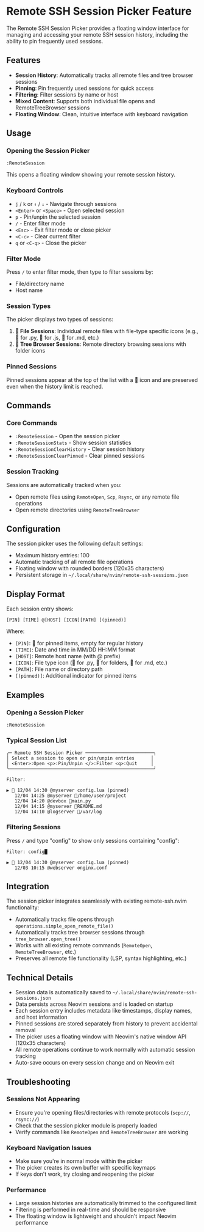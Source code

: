 # Remote SSH Session Picker Feature

The Remote SSH Session Picker provides a floating window interface for managing and accessing your remote SSH session history, including the ability to pin frequently used sessions.

## Features

- **Session History**: Automatically tracks all remote files and tree browser sessions
- **Pinning**: Pin frequently used sessions for quick access
- **Filtering**: Filter sessions by name or host
- **Mixed Content**: Supports both individual file opens and RemoteTreeBrowser sessions
- **Floating Window**: Clean, intuitive interface with keyboard navigation

## Usage

### Opening the Session Picker

```vim
:RemoteSession
```

This opens a floating window showing your remote session history.

### Keyboard Controls

- `j` / `k` or `↑` / `↓` - Navigate through sessions
- `<Enter>` or `<Space>` - Open selected session
- `p` - Pin/unpin the selected session
- `/` - Enter filter mode
- `<Esc>` - Exit filter mode or close picker
- `<C-c>` - Clear current filter
- `q` or `<C-q>` - Close the picker

### Filter Mode

Press `/` to enter filter mode, then type to filter sessions by:
- File/directory name
- Host name

### Session Types

The picker displays two types of sessions:

1. **🎨 File Sessions**: Individual remote files with file-type specific icons (e.g., 🐍 for .py, 📄 for .js, 📝 for .md, etc.)
2. **📁 Tree Browser Sessions**: Remote directory browsing sessions with folder icons

### Pinned Sessions

Pinned sessions appear at the top of the list with a 📌 icon and are preserved even when the history limit is reached.

## Commands

### Core Commands

- `:RemoteSession` - Open the session picker
- `:RemoteSessionStats` - Show session statistics
- `:RemoteSessionClearHistory` - Clear session history
- `:RemoteSessionClearPinned` - Clear pinned sessions

### Session Tracking

Sessions are automatically tracked when you:
- Open remote files using `RemoteOpen`, `Scp`, `Rsync`, or any remote file operations
- Open remote directories using `RemoteTreeBrowser`

## Configuration

The session picker uses the following default settings:
- Maximum history entries: 100
- Automatic tracking of all remote file operations
- Floating window with rounded borders (120x35 characters)
- Persistent storage in `~/.local/share/nvim/remote-ssh-sessions.json`

## Display Format

Each session entry shows:
```
[PIN] [TIME] @[HOST] [ICON][PATH] [(pinned)]
```

Where:
- `[PIN]`: 📌 for pinned items, empty for regular history
- `[TIME]`: Date and time in MM/DD HH:MM format
- `[HOST]`: Remote host name (with @ prefix)
- `[ICON]`: File type icon (🐍 for .py, 📁 for folders, 📝 for .md, etc.)
- `[PATH]`: File name or directory path
- `[(pinned)]`: Additional indicator for pinned items

## Examples

### Opening a Session Picker
```vim
:RemoteSession
```

### Typical Session List
```
╭─ Remote SSH Session Picker ─────────────────────────╮
│ Select a session to open or pin/unpin entries      │
│ <Enter>:Open <p>:Pin/Unpin </>:Filter <q>:Quit     │
╰─────────────────────────────────────────────────────╯

Filter: 

▶ 📌 12/04 14:30 @myserver config.lua (pinned)
   12/04 14:25 @myserver 📁/home/user/project
   12/04 14:20 @devbox 🐍main.py
   12/04 14:15 @myserver 📝README.md
   12/04 14:10 @logserver 📁/var/log
```

### Filtering Sessions
Press `/` and type "config" to show only sessions containing "config":
```
Filter: config█

▶ 📌 12/04 14:30 @myserver config.lua (pinned)
   12/03 10:15 @webserver ⚙️nginx.conf
```

## Integration

The session picker integrates seamlessly with existing remote-ssh.nvim functionality:

- Automatically tracks file opens through `operations.simple_open_remote_file()`
- Automatically tracks tree browser sessions through `tree_browser.open_tree()`
- Works with all existing remote commands (`RemoteOpen`, `RemoteTreeBrowser`, etc.)
- Preserves all remote file functionality (LSP, syntax highlighting, etc.)

## Technical Details

- Session data is automatically saved to `~/.local/share/nvim/remote-ssh-sessions.json`
- Data persists across Neovim sessions and is loaded on startup
- Each session entry includes metadata like timestamps, display names, and host information
- Pinned sessions are stored separately from history to prevent accidental removal
- The picker uses a floating window with Neovim's native window API (120x35 characters)
- All remote operations continue to work normally with automatic session tracking
- Auto-save occurs on every session change and on Neovim exit

## Troubleshooting

### Sessions Not Appearing
- Ensure you're opening files/directories with remote protocols (`scp://`, `rsync://`)
- Check that the session picker module is properly loaded
- Verify commands like `RemoteOpen` and `RemoteTreeBrowser` are working

### Keyboard Navigation Issues
- Make sure you're in normal mode within the picker
- The picker creates its own buffer with specific keymaps
- If keys don't work, try closing and reopening the picker

### Performance
- Large session histories are automatically trimmed to the configured limit
- Filtering is performed in real-time and should be responsive
- The floating window is lightweight and shouldn't impact Neovim performance